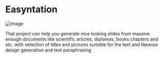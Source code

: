 # Easyntation
![image](https://user-images.githubusercontent.com/55783463/225773310-bfa87c68-f7f5-4348-b398-2480fe7cd7ed.png)

That project can help you generate nice looking slides from massive enough documents like scientific articles, diplomas, books chapters and etc. with selection of titles and pictures suitable for the text and likewise design generation and text paraphrasing
